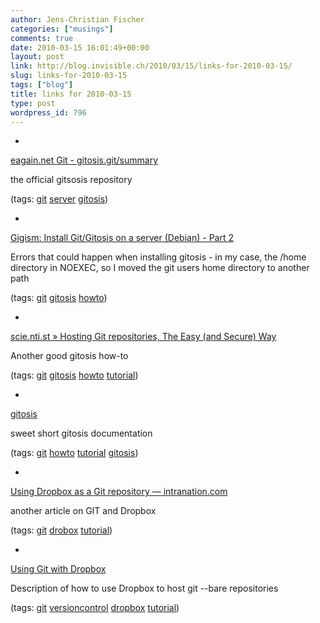 ```yaml
---
author: Jens-Christian Fischer
categories: ["musings"]
comments: true
date: 2010-03-15 16:01:49+00:00
layout: post
link: http://blog.invisible.ch/2010/03/15/links-for-2010-03-15/
slug: links-for-2010-03-15
tags: ["blog"]
title: links for 2010-03-15
type: post
wordpress_id: 796
---
```


  * 
                

[eagain.net Git - gitosis.git/summary](http://eagain.net/gitweb/?p=gitosis.git;a=summary)


                

the official gitsosis repository


                

(tags: [git](http://delicious.com/jaycee/git) [server](http://delicious.com/jaycee/server) [gitosis](http://delicious.com/jaycee/gitosis))


            
  * 
                

[Gigism: Install Git/Gitosis on a server (Debian) - Part 2](http://gigism.blogspot.com/2008/08/install-gitgitosis-on-server-debian.html)


                

Errors that could happen when installing gitosis - in my case, the /home directory in NOEXEC, so I moved the git users home directory to another path


                

(tags: [git](http://delicious.com/jaycee/git) [gitosis](http://delicious.com/jaycee/gitosis) [howto](http://delicious.com/jaycee/howto))


            
  * 
                

[scie.nti.st » Hosting Git repositories, The Easy (and Secure) Way](http://scie.nti.st/2007/11/14/hosting-git-repositories-the-easy-and-secure-way)


                

Another good gitosis how-to


                

(tags: [git](http://delicious.com/jaycee/git) [gitosis](http://delicious.com/jaycee/gitosis) [howto](http://delicious.com/jaycee/howto) [tutorial](http://delicious.com/jaycee/tutorial))


            
  * 
                

[gitosis](http://www.shakthimaan.com/installs/gitosis.html)


                

sweet short gitosis documentation


                

(tags: [git](http://delicious.com/jaycee/git) [howto](http://delicious.com/jaycee/howto) [tutorial](http://delicious.com/jaycee/tutorial) [gitosis](http://delicious.com/jaycee/gitosis))


            
  * 
                

[Using Dropbox as a Git repository — intranation.com](http://intranation.com/entries/2010/02/using-dropbox-git-repository/)


                

another article on GIT and Dropbox


                

(tags: [git](http://delicious.com/jaycee/git) [drobox](http://delicious.com/jaycee/drobox) [tutorial](http://delicious.com/jaycee/tutorial))


            
  * 
                

[Using Git with Dropbox](http://www.cimgf.com/2008/06/03/version-control-makes-you-a-better-programmer/)


                

Description of how to use Dropbox to host git --bare repositories


                

(tags: [git](http://delicious.com/jaycee/git) [versioncontrol](http://delicious.com/jaycee/versioncontrol) [dropbox](http://delicious.com/jaycee/dropbox) [tutorial](http://delicious.com/jaycee/tutorial))


            
